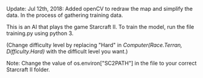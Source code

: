 Update: Jul 12th, 2018: Added openCV to redraw the map and simplify the data. In the process of gathering training data.

This is an AI that plays the game Starcraft II. To train the model, run the file training.py using python 3.

(Change difficulty level by replacing "Hard" in <i>Computer(Race.Terran, Difficulty.Hard)</i> with the difficult level you want.)

Note: Change the value of os.environ["SC2PATH"] in the file to your correct Starcraft II folder.
